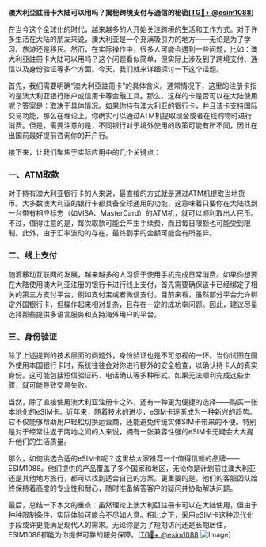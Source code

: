 **澳大利亞註冊卡大陆可以用吗？揭秘跨境支付与通信的秘密[[TG💪+ @esim1088](https://t.me/s/esim1088)]**

在当今这个全球化的时代，越来越多的人开始关注跨境的生活和工作方式。对于许多生活在大陆的朋友来说，澳大利亚是一个充满吸引力的地方——无论是为了学习、旅游还是移民。然而，在实际操作中，很多人可能会遇到一些问题，比如：澳大利亞註冊卡大陆可以用吗？这个问题看似简单，但实际上涉及到了跨境支付、通信以及身份验证等多个方面。今天，我们就来详细探讨一下这个话题。

首先，我们需要明确“澳大利亞註冊卡”的具体含义。通常情况下，这里的注册卡指的是澳大利亚银行账户或信用卡等金融工具。那么，这样的卡是否可以在大陆使用呢？答案是：取决于具体情况。如果你持有澳大利亚的银行卡，并且该卡支持国际交易功能，那么在理论上，你确实可以通过ATM机提取现金或者在线购物时进行消费。但是，需要注意的是，不同银行对于境外使用的政策可能有所不同，因此在出国前最好提前咨询你的开户行。

接下来，让我们聚焦于实际应用中的几个关键点：

### 一、ATM取款
对于持有澳大利亚银行卡的人来说，最直接的方式就是通过ATM机提取当地货币。大多数澳大利亚的银行卡都具备全球通用的功能，这意味着只要你在大陆找到一台带有相应标志（如VISA、MasterCard）的ATM机，就可以顺利取出人民币。不过，值得注意的是，每次取款可能会产生手续费，而且每日限额也可能受到限制。此外，由于汇率波动的存在，最终到手的金额可能会有所差异。

### 二、线上支付
随着移动互联网的发展，越来越多的人习惯于使用手机完成日常消费。如果你想要在大陆使用澳大利亚注册的银行卡进行线上支付，首先需要确保该卡已经绑定了相关的第三方支付平台，例如支付宝或者微信支付。目前来看，虽然部分平台允许绑定外国银行卡，但操作起来相对复杂，且存在一定的成功率问题。因此，建议尽量选择那些提供多语言服务和支持海外用户的平台。

### 三、身份验证
除了上述提到的技术层面的问题外，身份验证也是不可忽视的一环。当你试图在国外使用本国银行卡时，系统往往会对你进行额外的安全检查，以确认持卡人的真实身份。这可能包括短信验证码、电话确认等多种形式。如果无法顺利完成这些步骤，就可能导致交易失败。

当然，除了直接使用澳大利亚注册卡之外，还有一种更为便捷的选择——购买一张本地化的eSIM卡。近年来，随着技术的进步，eSIM卡逐渐成为一种新兴的趋势。它不仅能够帮助用户轻松切换运营商，还能避免传统实体SIM卡带来的不便。特别是对于经常往返于两地之间的人来说，拥有一张兼容性强的eSIM卡无疑会大大提升他们的生活质量。

那么，如何挑选合适的eSIM卡呢？这里给大家推荐一个值得信赖的品牌——ESIM1088。他们提供的产品覆盖了多个国家和地区，无论你是计划前往澳大利亚还是其他地方旅行，都可以找到适合自己的方案。更重要的是，他们的客服团队始终保持着高度的专业性和耐心，随时准备解答客户的疑问并协助解决问题。

最后，总结一下本文的重点：虽然理论上澳大利亞註冊卡可以在大陆使用，但由于种种限制条件，实际体验可能会不尽如人意。相比之下，采用eSIM卡这种现代化手段或许更能满足现代人的需求。无论你是为了短期访问还是长期居住，ESIM1088都能为你提供可靠的服务保障。[[TG💪+ @esim1088](https://t.me/s/esim1088) ![Image](https://i.postimg.cc/4NQfJmqS/Snipaste-2025-05-13-00-14-12.png)]